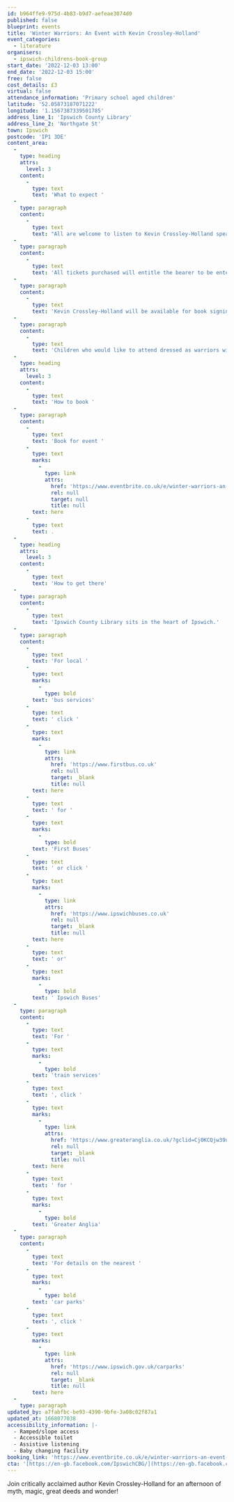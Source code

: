 ```yaml
---
id: b964ffe9-975d-4b83-b9d7-aefeae3074d0
published: false
blueprint: events
title: 'Winter Warriors: An Event with Kevin Crossley-Holland'
event_categories:
  - literature
organisers:
  - ipswich-childrens-book-group
start_date: '2022-12-03 13:00'
end_date: '2022-12-03 15:00'
free: false
cost_details: £3
virtual: false
attendance_information: 'Primary school aged children'
latitude: '52.05873187071222'
longitude: '1.1567387339501785'
address_line_1: 'Ipswich County Library'
address_line_2: 'Northgate St'
town: Ipswich
postcode: 'IP1 3DE'
content_area:
  -
    type: heading
    attrs:
      level: 3
    content:
      -
        type: text
        text: 'What to expect '
  -
    type: paragraph
    content:
      -
        type: text
        text: "A﻿ll are welcome to listen to Kevin Crossley-Holland speak about his book, Authur, The Always King. This beautiful book, illustrated by Chris RIddell has recently been shortlisted for the Mal Peet Children's Award."
  -
    type: paragraph
    content:
      -
        type: text
        text: 'All tickets purchased will entitle the bearer to be entered into a prize draw to win a book bundle. Books will be on sale as well as hot refreshments.'
  -
    type: paragraph
    content:
      -
        type: text
        text: '﻿Kevin Crossley-Holland will be available for book signings after the event.'
  -
    type: paragraph
    content:
      -
        type: text
        text: 'Children who would like to attend dressed as warriors will be offered a prize upon arrival.'
  -
    type: heading
    attrs:
      level: 3
    content:
      -
        type: text
        text: 'How to book '
  -
    type: paragraph
    content:
      -
        type: text
        text: 'Book for event '
      -
        type: text
        marks:
          -
            type: link
            attrs:
              href: 'https://www.eventbrite.co.uk/e/winter-warriors-an-event-with-kevin-crossley-holland-tickets-463506248667?aff=ebdshpsearchautocomplete'
              rel: null
              target: null
              title: null
        text: here
      -
        type: text
        text: .
  -
    type: heading
    attrs:
      level: 3
    content:
      -
        type: text
        text: 'How to get there'
  -
    type: paragraph
    content:
      -
        type: text
        text: 'Ipswich County Library sits in the heart of Ipswich.'
  -
    type: paragraph
    content:
      -
        type: text
        text: 'For local '
      -
        type: text
        marks:
          -
            type: bold
        text: 'bus services'
      -
        type: text
        text: ' click '
      -
        type: text
        marks:
          -
            type: link
            attrs:
              href: 'https://www.firstbus.co.uk'
              rel: null
              target: _blank
              title: null
        text: here
      -
        type: text
        text: ' for '
      -
        type: text
        marks:
          -
            type: bold
        text: 'First Buses'
      -
        type: text
        text: ' or click '
      -
        type: text
        marks:
          -
            type: link
            attrs:
              href: 'https://www.ipswichbuses.co.uk'
              rel: null
              target: _blank
              title: null
        text: here
      -
        type: text
        text: ' or'
      -
        type: text
        marks:
          -
            type: bold
        text: ' Ipswich Buses'
  -
    type: paragraph
    content:
      -
        type: text
        text: 'For '
      -
        type: text
        marks:
          -
            type: bold
        text: 'train services'
      -
        type: text
        text: ', click '
      -
        type: text
        marks:
          -
            type: link
            attrs:
              href: 'https://www.greateranglia.co.uk/?gclid=Cj0KCQjw39uYBhCLARIsAD_SzMRL4SwgUKU1PCe-tjXx3VwHoPRn--Yn991vvZL8gGkB9nlKfq8nsXwaArQQEALw_wcB'
              rel: null
              target: _blank
              title: null
        text: here
      -
        type: text
        text: ' for '
      -
        type: text
        marks:
          -
            type: bold
        text: 'Greater Anglia'
  -
    type: paragraph
    content:
      -
        type: text
        text: 'For details on the nearest '
      -
        type: text
        marks:
          -
            type: bold
        text: 'car parks'
      -
        type: text
        text: ', click '
      -
        type: text
        marks:
          -
            type: link
            attrs:
              href: 'https://www.ipswich.gov.uk/carparks'
              rel: null
              target: _blank
              title: null
        text: here
  -
    type: paragraph
updated_by: a7fabfbc-be93-4390-9bfe-3a08c02f87a1
updated_at: 1668077038
accessibility_information: |-
  - Ramped/slope access
  - Accessible toilet
  - Assistive listening
  - Baby changing facility
booking_link: 'https://www.eventbrite.co.uk/e/winter-warriors-an-event-with-kevin-crossley-holland-tickets-463506248667?aff=ebdshpsearchautocomplete'
cta: '[https://en-gb.facebook.com/IpswichCBG/](https://en-gb.facebook.com/IpswichCBG/)'
---
```

Join critically acclaimed author Kevin Crossley-Holland for an afternoon of myth, magic, great deeds and wonder!